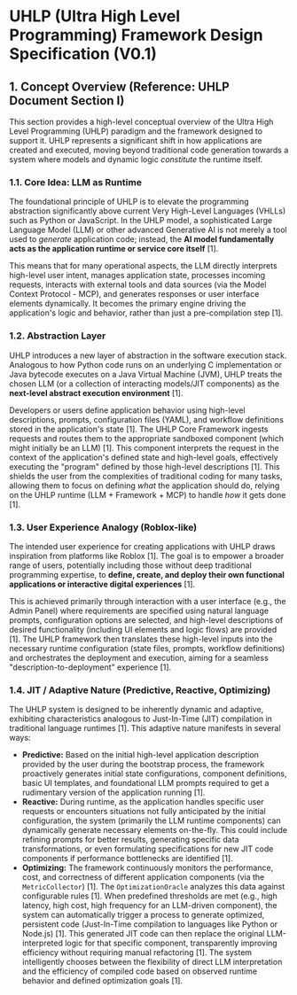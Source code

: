 # UHLP (Ultra High Level Programming) Framework Design Specification (V0.1)

## 1. Concept Overview (Reference: UHLP Document Section I)

This section provides a high-level conceptual overview of the Ultra High Level Programming (UHLP) paradigm and the framework designed to support it. UHLP represents a significant shift in how applications are created and executed, moving beyond traditional code generation towards a system where models and dynamic logic *constitute* the runtime itself.

### 1.1. Core Idea: LLM as Runtime

The foundational principle of UHLP is to elevate the programming abstraction significantly above current Very High-Level Languages (VHLLs) such as Python or JavaScript. In the UHLP model, a sophisticated Large Language Model (LLM) or other advanced Generative AI is not merely a tool used to *generate* application code; instead, the **AI model fundamentally acts as the application runtime or service core itself** [1].

This means that for many operational aspects, the LLM directly interprets high-level user intent, manages application state, processes incoming requests, interacts with external tools and data sources (via the Model Context Protocol - MCP), and generates responses or user interface elements dynamically. It becomes the primary engine driving the application's logic and behavior, rather than just a pre-compilation step [1].

### 1.2. Abstraction Layer

UHLP introduces a new layer of abstraction in the software execution stack. Analogous to how Python code runs on an underlying C implementation or Java bytecode executes on a Java Virtual Machine (JVM), UHLP treats the chosen LLM (or a collection of interacting models/JIT components) as the **next-level abstract execution environment** [1].

Developers or users define application behavior using high-level descriptions, prompts, configuration files (YAML), and workflow definitions stored in the application's state [1]. The UHLP Core Framework ingests requests and routes them to the appropriate sandboxed component (which might initially be an LLM) [1]. This component interprets the request in the context of the application's defined state and high-level goals, effectively executing the "program" defined by those high-level descriptions [1]. This shields the user from the complexities of traditional coding for many tasks, allowing them to focus on defining *what* the application should do, relying on the UHLP runtime (LLM + Framework + MCP) to handle *how* it gets done [1].

### 1.3. User Experience Analogy (Roblox-like)

The intended user experience for creating applications with UHLP draws inspiration from platforms like Roblox [1]. The goal is to empower a broader range of users, potentially including those without deep traditional programming expertise, to **define, create, and deploy their own functional applications or interactive digital experiences** [1].

This is achieved primarily through interaction with a user interface (e.g., the Admin Panel) where requirements are specified using natural language prompts, configuration options are selected, and high-level descriptions of desired functionality (including UI elements and logic flows) are provided [1]. The UHLP framework then translates these high-level inputs into the necessary runtime configuration (state files, prompts, workflow definitions) and orchestrates the deployment and execution, aiming for a seamless "description-to-deployment" experience [1].

### 1.4. JIT / Adaptive Nature (Predictive, Reactive, Optimizing)

The UHLP system is designed to be inherently dynamic and adaptive, exhibiting characteristics analogous to Just-In-Time (JIT) compilation in traditional language runtimes [1]. This adaptive nature manifests in several ways:

*   **Predictive:** Based on the initial high-level application description provided by the user during the bootstrap process, the framework proactively generates initial state configurations, component definitions, basic UI templates, and foundational LLM prompts required to get a rudimentary version of the application running [1].
*   **Reactive:** During runtime, as the application handles specific user requests or encounters situations not fully anticipated by the initial configuration, the system (primarily the LLM runtime components) can dynamically generate necessary elements on-the-fly. This could include refining prompts for better results, generating specific data transformations, or even formulating specifications for new JIT code components if performance bottlenecks are identified [1].
*   **Optimizing:** The framework continuously monitors the performance, cost, and correctness of different application components (via the `MetricCollector`) [1]. The `OptimizationOracle` analyzes this data against configurable rules [1]. When predefined thresholds are met (e.g., high latency, high cost, high frequency for an LLM-driven component), the system can automatically trigger a process to generate optimized, persistent code (Just-In-Time compilation to languages like Python or Node.js) [1]. This generated JIT code can then replace the original LLM-interpreted logic for that specific component, transparently improving efficiency without requiring manual refactoring [1]. The system intelligently chooses between the flexibility of direct LLM interpretation and the efficiency of compiled code based on observed runtime behavior and defined optimization goals [1].
